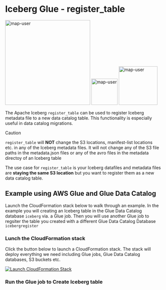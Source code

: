# Iceberg Glue - register_table

<img width="275" alt="map-user" src="https://img.shields.io/badge/cloudformation template deployments-23-blue"> <img width="85" alt="map-user" src="https://img.shields.io/badge/views-116-green"> <img width="125" alt="map-user" src="https://img.shields.io/badge/unique visits-012-green">

The Apache Iceberg ```register_table``` can be used to register Iceberg metadata file to a new data catalog table. This functionality is especially useful in data catalog migrations.

> [!CAUTION]
> ```register_table``` will **NOT** change the S3 locations, manifest-list locations etc. in any of the Iceberg metadata files. It will not change any of the S3 file paths in the metadata.json files or any of the avro files in the metadata directoy of an Iceberg table

The use case for ```register_table``` is your Iceberg datafiles and metadata files are **staying the same S3 location** but you want to register them as a new data catalog table.

## Example using AWS Glue and Glue Data Catalog

Launch the CloudFormation stack below to walk through an example. In the example you will creating an Iceberg table in the Glue Data Catalog database ```iceberg``` via. a Glue job. Then you will use another Glue job to regsiter the table you created with a different Glue Data Catalog Database ```icebergregister```

### Lunch the CloudFormation stack

Click the button below to launch a CloudFormation stack. The stack will deploy everything we need including Glue jobs, Glue Data Catalog databases, S3 buckets etc.

[![Launch CloudFormation Stack](https://sharkech-public.s3.amazonaws.com/misc-public/cloudformation-launch-stack.png)](https://console.aws.amazon.com/cloudformation/home#/stacks/new?stackName=iceberg&templateURL=https://sharkech-public.s3.amazonaws.com/misc-public/glue_iceberg_register_table.yaml)

### Run the Glue job to Create Iceberg table


